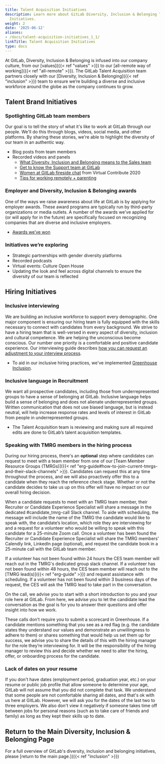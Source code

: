 ```yaml
---
title: Talent Acquisition Initiatives
description: Learn more about GitLab Diversity, Inclusion & Belonging Talent Acquisition
  Initiatives.
weight: 2
date: '2025-06-12'
aliases:
- /docs/talent-acquisition-initiatives_1_1/
linkTitle: Talent Acquisition Initiatives
type: docs
---
```


At GitLab, Diversity, Inclusion & Belonging is infused into our company culture, from our [values]({{< ref "values" >}}) to our [all-remote way of working]({{< ref "all-remote" >}}).
The GitLab Talent Acquisition team partners closely with our [Diversity, Inclusion & Belonging]({{< ref "inclusion" >}}) team to ensure we’re building a diverse and inclusive workforce around the globe as the company continues to grow.

## Talent Brand Initiatives

### Spotlighting GitLab team members

Our goal is to tell the story of what it's like to work at GitLab through our people. We'll do this through blogs, videos, social media, and other platforms.
By sharing these stories, we're able to highlight the diversity of our team in an authentic way.

- Blog posts from team members
- Recorded videos and panels
  - [What Diversity, Inclusion and Belonging means to the Sales team](https://www.youtube.com/watch?v=paPXSdfl_To&feature=youtu.be)
  - [Get to know the Support team at GitLab](https://youtu.be/fLTs1oiKabI)
  - [Women at GitLab fireside chat](https://youtu.be/qS0kebPUhTo) from Virtual Contribute 2020
  - [Tips for working remotely + parenting](https://youtu.be/TYdPXSYpBcg)

### Employer and Diversity, Inclusion & Belonging awards

One of the ways we raise awareness about life at GitLab is by applying for employer awards. These award programs are typically run by third-party organizations or media outlets.
A number of the awards we've applied for (or will apply for in the future) are specifically focused on recognizing companies that are diverse and inclusive employers.

- [Awards we’ve won](/handbook/people-group/employment-branding#employer-awards-and-recognition)

### Initiatives we’re exploring

- Strategic partnerships with gender diversity platforms
- Recorded podcasts
- Virtual events: Culture Open House
- Updating the look and feel across digital channels to ensure the diversity of our team is reflected

## Hiring Initiatives

### Inclusive interviewing

We are building an inclusive workforce to support every demographic. One major component is ensuring our hiring team is fully equipped with the skills necessary to connect with candidates from every background. We strive to have a hiring team that is well-versed in every aspect of diversity, inclusion and cultural competence. We are helping the unconscious become conscious. Our number one priority is a comfortable and positive candidate experience. Our interviewing guide describes [how you can request an adjustment to your interview process](/handbook/hiring/interviewing#adjustments-to-our-interview-process).

- To aid in our inclusive hiring practices, we've implemented [Greenhouse Inclusion](/handbook/hiring/greenhouse#greenhouse-inclusion).

### Inclusive language in Recruitment

We want all prospective candidates, including those from underrepresented groups to have a sense of belonging at GitLab. Inclusive language helps build a sense of belonging and does not alienate underrepresented groups. Written communication that does not use biased language, but is instead neutral, will help increase response rates and levels of interest in GitLab from people in underrepresented groups.

- The Talent Acquisition team is reviewing and making sure all required edits are done to GitLab’s talent acquisition templates.

### Speaking with TMRG members in the hiring process

During our hiring process, there's an **optional** step where candidates can request to meet with a team member from one of our [Team Member Resource Groups (TMRGs)]({{< ref "erg-guide#how-to-join-current-tmrgs-and-their-slack-channels" >}}). Candidates can request this at any time throughout the process, and we will also proactively offer this to a candidate when they reach the reference check stage. Whether or not the candidate decides to take us up on this offer will have no impact on our overall hiring decision.

When a candidate requests to meet with an TMRG team member, their Recruiter or Candidate Experience Specialist will share a message in the dedicated #candidate_tmrg-call Slack channel. To aide with scheduling, the message will include the name of the TMRG the candidate would like to speak with, the candidate’s location, which role they are interviewing for and a request for a volunteer who would be willing to speak with this candidate for a 25-minute Zoom call. Once a volunteer has been found the Recruiter or Candidate Experience Specialist will share the TMRG members’ Calendly link, LinkedIn page (optional), and request the candidate book in a 25-minute call with the GitLab team member.

If a volunteer has not been found within 24 hours the CES team member will reach out in the TMRG's dedicated group slack channel. If a volunteer has not been found within 48 hours, the CES team member will reach out to the [TMRG lead(s)]({{< ref "erg-guide" >}}) and request assistance with scheduling. If a volunteer has not been found within 3 business days of the request, the CES will ask the TMRG lead to take part in the conversation.

On the call, we advise you to start with a short introduction to you and your role here at GitLab. From here, we advise you to let the candidate lead the conversation as the goal is for you to answer their questions and offer insight into how we work.

These calls don’t require you to submit a scorecard in Greenhouse. If a candidate mentions something that you see as a red flag (e.g. the candidate states they understand our values and demonstrate an unwillingness to adhere to them) or shares something that would help us set them up for success, we advise you to share the details of this with the hiring manager for the role they’re interviewing for. It will be the responsibility of the hiring manager to review this and decide whether we need to alter the hiring, offer, or onboarding process for the candidate.

### Lack of dates on your resume

If you don't have dates (employment period, graduation year, etc.) on your resume or public job profile that allow someone to determine your age, GitLab will not assume that you did not complete that task. We understand that some people are not comfortable sharing all dates, and that's ok with us here at GitLab. However, we will ask you for the dates of the last two to three employers.  We also don't view it negatively if someone takes time off between jobs for personal reasons (such as to take care of friends and family) as long as they kept their skills up to date.

## Return to the Main Diversity, Inclusion & Belonging Page

For a full overview of GitLab's diversity, inclusion and belonging initiatives, please [return to the main page.]({{< ref "inclusion" >}})
